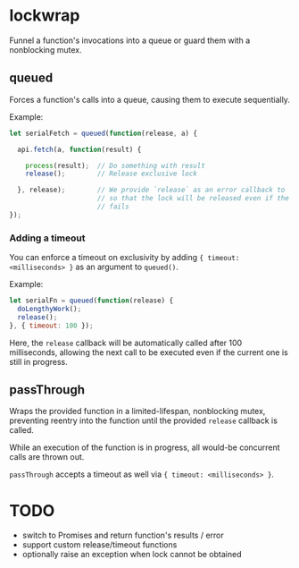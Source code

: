 # lockwrap
Funnel a function's invocations into a queue or guard them with a nonblocking mutex.

## queued
Forces a function's calls into a queue, causing them to execute sequentially.

Example:

```javascript
let serialFetch = queued(function(release, a) {

  api.fetch(a, function(result) {

    process(result);  // Do something with result
    release();        // Release exclusive lock

  }, release);        // We provide `release` as an error callback to `api.fetch`
                      // so that the lock will be released even if the find
                      // fails
});
```

### Adding a timeout
You can enforce a timeout on exclusivity by adding `{ timeout: <milliseconds> }`
as an argument to `queued()`.

Example:

```javascript
let serialFn = queued(function(release) {
  doLengthyWork();
  release();
}, { timeout: 100 });
```

Here, the `release` callback will be automatically called after 100 milliseconds,
allowing the next call to be executed even if the current one is still in progress.

## passThrough
Wraps the provided function in a limited-lifespan, nonblocking mutex, preventing
reentry into the function until the provided `release` callback is called.

While an execution of the function is in progress, all would-be concurrent calls
are thrown out.

`passThrough` accepts a timeout as well via `{ timeout: <milliseconds> }`.

# TODO
* switch to Promises and return function's results / error
* support custom release/timeout functions
* optionally raise an exception when lock cannot be obtained

